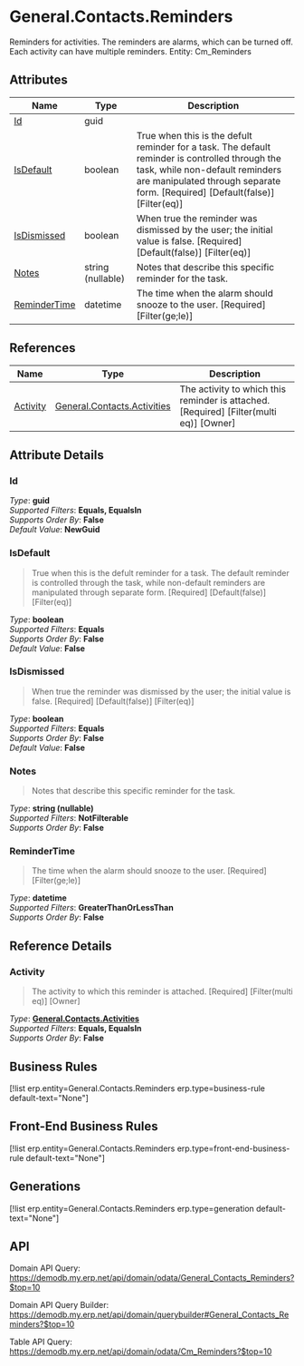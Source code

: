 # General.Contacts.Reminders

Reminders for activities. The reminders are alarms, which can be turned off. Each activity can have multiple reminders. Entity: Cm_Reminders

## Attributes

| Name | Type | Description |
| ---- | ---- | --- |
| [Id](General.Contacts.Reminders.md#Id) | guid |  
| [IsDefault](General.Contacts.Reminders.md#IsDefault) | boolean | True when this is the defult reminder for a task. The default reminder is controlled through the task, while non-default reminders are manipulated through separate form. [Required] [Default(false)] [Filter(eq)] 
| [IsDismissed](General.Contacts.Reminders.md#IsDismissed) | boolean | When true the reminder was dismissed by the user; the initial value is false. [Required] [Default(false)] [Filter(eq)] 
| [Notes](General.Contacts.Reminders.md#Notes) | string (nullable) | Notes that describe this specific reminder for the task. 
| [ReminderTime](General.Contacts.Reminders.md#ReminderTime) | datetime | The time when the alarm should snooze to the user. [Required] [Filter(ge;le)] 

## References

| Name | Type | Description |
| ---- | ---- | --- |
| [Activity](General.Contacts.Reminders.md#Activity) | [General.Contacts.Activities](General.Contacts.Activities.md) | The activity to which this reminder is attached. [Required] [Filter(multi eq)] [Owner] |


## Attribute Details

### Id

_Type_: **guid**  
_Supported Filters_: **Equals, EqualsIn**  
_Supports Order By_: **False**  
_Default Value_: **NewGuid**  

### IsDefault

> True when this is the defult reminder for a task. The default reminder is controlled through the task, while non-default reminders are manipulated through separate form. [Required] [Default(false)] [Filter(eq)]

_Type_: **boolean**  
_Supported Filters_: **Equals**  
_Supports Order By_: **False**  
_Default Value_: **False**  

### IsDismissed

> When true the reminder was dismissed by the user; the initial value is false. [Required] [Default(false)] [Filter(eq)]

_Type_: **boolean**  
_Supported Filters_: **Equals**  
_Supports Order By_: **False**  
_Default Value_: **False**  

### Notes

> Notes that describe this specific reminder for the task.

_Type_: **string (nullable)**  
_Supported Filters_: **NotFilterable**  
_Supports Order By_: **False**  

### ReminderTime

> The time when the alarm should snooze to the user. [Required] [Filter(ge;le)]

_Type_: **datetime**  
_Supported Filters_: **GreaterThanOrLessThan**  
_Supports Order By_: **False**  


## Reference Details

### Activity

> The activity to which this reminder is attached. [Required] [Filter(multi eq)] [Owner]

_Type_: **[General.Contacts.Activities](General.Contacts.Activities.md)**  
_Supported Filters_: **Equals, EqualsIn**  
_Supports Order By_: **False**  



## Business Rules

[!list erp.entity=General.Contacts.Reminders erp.type=business-rule default-text="None"]

## Front-End Business Rules

[!list erp.entity=General.Contacts.Reminders erp.type=front-end-business-rule default-text="None"]

## Generations

[!list erp.entity=General.Contacts.Reminders erp.type=generation default-text="None"]

## API

Domain API Query:
<https://demodb.my.erp.net/api/domain/odata/General_Contacts_Reminders?$top=10>

Domain API Query Builder:
<https://demodb.my.erp.net/api/domain/querybuilder#General_Contacts_Reminders?$top=10>

Table API Query:
<https://demodb.my.erp.net/api/domain/odata/Cm_Reminders?$top=10>

